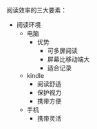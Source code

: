 阅读效率的三大要素：

* 阅读环境
  * 电脑
    * 优势
      * 可多屏阅读
      * 屏幕比移动端大
      * 适合记录
  * kindle
    * 阅读舒适
    * 保护视力
    * 携带方便
  * 手机
    * 携带灵活